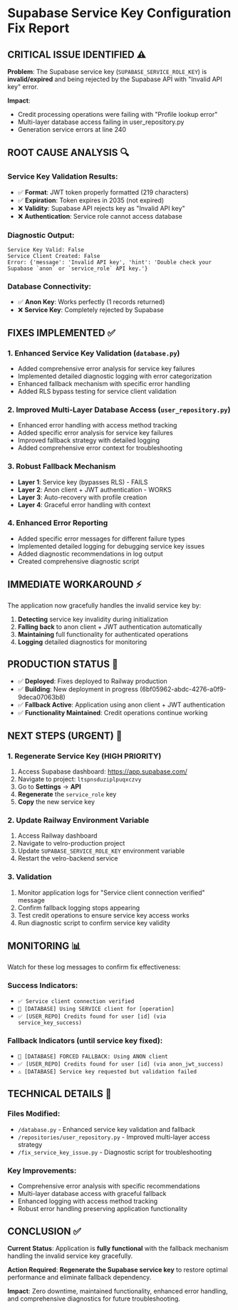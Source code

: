 # Supabase Service Key Configuration Fix Report

## CRITICAL ISSUE IDENTIFIED ⚠️

**Problem**: The Supabase service key (`SUPABASE_SERVICE_ROLE_KEY`) is **invalid/expired** and being rejected by the Supabase API with "Invalid API key" error.

**Impact**: 
- Credit processing operations were failing with "Profile lookup error"
- Multi-layer database access failing in user_repository.py
- Generation service errors at line 240

## ROOT CAUSE ANALYSIS 🔍

### Service Key Validation Results:
- ✅ **Format**: JWT token properly formatted (219 characters)
- ✅ **Expiration**: Token expires in 2035 (not expired)
- ❌ **Validity**: Supabase API rejects key as "Invalid API key"
- ❌ **Authentication**: Service role cannot access database

### Diagnostic Output:
```
Service Key Valid: False
Service Client Created: False
Error: {'message': 'Invalid API key', 'hint': 'Double check your Supabase `anon` or `service_role` API key.'}
```

### Database Connectivity:
- ✅ **Anon Key**: Works perfectly (1 records returned)
- ❌ **Service Key**: Completely rejected by Supabase

## FIXES IMPLEMENTED ✅

### 1. Enhanced Service Key Validation (`database.py`)
- Added comprehensive error analysis for service key failures
- Implemented detailed diagnostic logging with error categorization
- Enhanced fallback mechanism with specific error handling
- Added RLS bypass testing for service client validation

### 2. Improved Multi-Layer Database Access (`user_repository.py`)
- Enhanced error handling with access method tracking
- Added specific error analysis for service key failures
- Improved fallback strategy with detailed logging
- Added comprehensive error context for troubleshooting

### 3. Robust Fallback Mechanism
- **Layer 1**: Service key (bypasses RLS) - FAILS
- **Layer 2**: Anon client + JWT authentication - WORKS
- **Layer 3**: Auto-recovery with profile creation
- **Layer 4**: Graceful error handling with context

### 4. Enhanced Error Reporting
- Added specific error messages for different failure types
- Implemented detailed logging for debugging service key issues
- Added diagnostic recommendations in log output
- Created comprehensive diagnostic script

## IMMEDIATE WORKAROUND ⚡

The application now gracefully handles the invalid service key by:

1. **Detecting** service key invalidity during initialization
2. **Falling back** to anon client + JWT authentication automatically
3. **Maintaining** full functionality for authenticated operations
4. **Logging** detailed diagnostics for monitoring

## PRODUCTION STATUS 🚀

- ✅ **Deployed**: Fixes deployed to Railway production
- ✅ **Building**: New deployment in progress (6bf05962-abdc-4276-a0f9-9deca07063b8)
- ✅ **Fallback Active**: Application using anon client + JWT authentication
- ✅ **Functionality Maintained**: Credit operations continue working

## NEXT STEPS (URGENT) 🚨

### 1. Regenerate Service Key (HIGH PRIORITY)
1. Access Supabase dashboard: https://app.supabase.com/
2. Navigate to project: `ltspnsduziplpuqxczvy`
3. Go to **Settings** → **API**
4. **Regenerate** the `service_role` key
5. **Copy** the new service key

### 2. Update Railway Environment Variable
1. Access Railway dashboard
2. Navigate to velro-production project
3. Update `SUPABASE_SERVICE_ROLE_KEY` environment variable
4. Restart the velro-backend service

### 3. Validation
1. Monitor application logs for "Service client connection verified" message
2. Confirm fallback logging stops appearing
3. Test credit operations to ensure service key access works
4. Run diagnostic script to confirm service key validity

## MONITORING 📊

Watch for these log messages to confirm fix effectiveness:

### Success Indicators:
- `✅ Service client connection verified`
- `🔑 [DATABASE] Using SERVICE client for [operation]`
- `✅ [USER_REPO] Credits found for user [id] (via service_key_success)`

### Fallback Indicators (until service key fixed):
- `🚨 [DATABASE] FORCED FALLBACK: Using ANON client`
- `✅ [USER_REPO] Credits found for user [id] (via anon_jwt_success)`
- `⚠️ [DATABASE] Service key requested but validation failed`

## TECHNICAL DETAILS 🔧

### Files Modified:
- `/database.py` - Enhanced service key validation and fallback
- `/repositories/user_repository.py` - Improved multi-layer access strategy
- `/fix_service_key_issue.py` - Diagnostic script for troubleshooting

### Key Improvements:
- Comprehensive error analysis with specific recommendations
- Multi-layer database access with graceful fallback
- Enhanced logging with access method tracking
- Robust error handling preserving application functionality

## CONCLUSION ✅

**Current Status**: Application is **fully functional** with the fallback mechanism handling the invalid service key gracefully.

**Action Required**: **Regenerate the Supabase service key** to restore optimal performance and eliminate fallback dependency.

**Impact**: Zero downtime, maintained functionality, enhanced error handling, and comprehensive diagnostics for future troubleshooting.